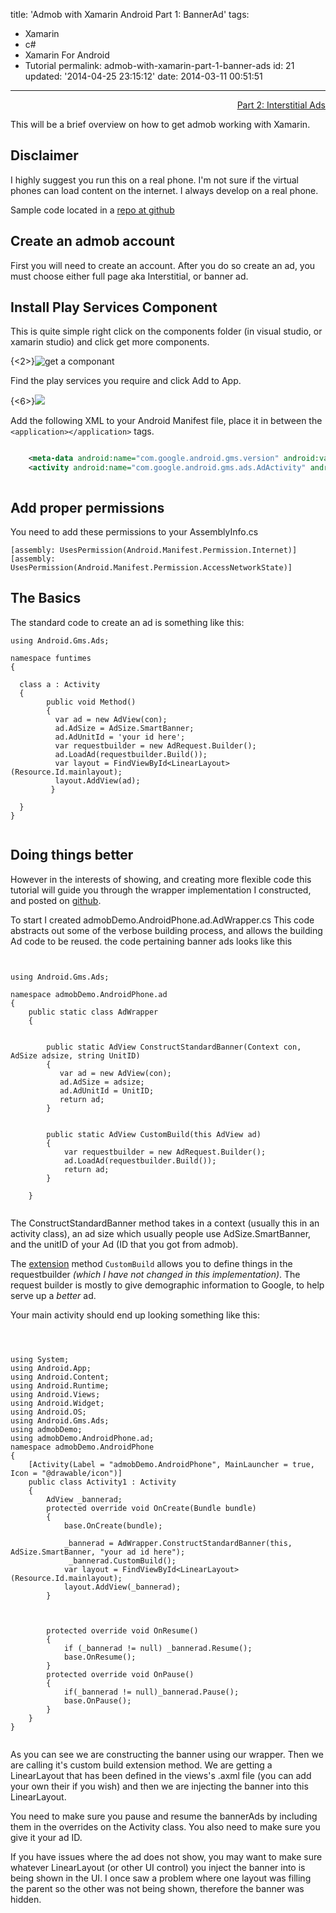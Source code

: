 title: 'Admob with Xamarin Android Part 1: BannerAd'
tags:

  - Xamarin
  - c#
  - Xamarin For Android
  - Tutorial
permalink: admob-with-xamarin-part-1-banner-ads
id: 21
updated: '2014-04-25 23:15:12'
date: 2014-03-11 00:51:51
---

<span style="float: right">[<i class="fa fa-hand-o-right"></i> Part 2: Interstitial Ads](https://blog.tommyparnell.com/admob-with-xamarin-part-2-interstitialad/)</span><br />

This will be a brief overview on how to get admob working with Xamarin.

## Disclaimer

I highly suggest you run this on a real phone. I'm not sure if the virtual phones can load content on the internet. I always develop on a real phone.

Sample code located in a [repo at github](https://github.com/tparnell8/XamarinAdmobTutorial)
<!-- more -->
## Create an admob account

First you will need to create an account. After you do so create an ad, you must choose either full page aka Interstitial, or banner ad.


## Install Play Services Component

This is quite simple right click on the components folder (in visual studio, or xamarin studio) and click get more components.

{<2>}![get a componant](/content/images/2014/Mar/componant.png)

Find the play services you require and click Add to App.

{<6>}![](/content/images/2014/Mar/playservices.PNG)

Add the following XML to your Android Manifest file, place it in between the `<application></application>` tags.

```xml

    <meta-data android:name="com.google.android.gms.version" android:value="@integer/google_play_services_version" />
    <activity android:name="com.google.android.gms.ads.AdActivity" android:configChanges="keyboard|keyboardHidden|orientation|screenLayout|uiMode|screenSize|smallestScreenSize" />



```



## Add proper permissions

You need to add these permissions to your AssemblyInfo.cs

```clike
[assembly: UsesPermission(Android.Manifest.Permission.Internet)]
[assembly: UsesPermission(Android.Manifest.Permission.AccessNetworkState)]
```

## The Basics

The standard code to create an ad is something like this:


```clike
using Android.Gms.Ads;

namespace funtimes
{

  class a : Activity
  {
  		public void Method()
        {
          var ad = new AdView(con);
          ad.AdSize = AdSize.SmartBanner;
          ad.AdUnitId = 'your id here';
          var requestbuilder = new AdRequest.Builder();
          ad.LoadAd(requestbuilder.Build());
          var layout = FindViewById<LinearLayout>(Resource.Id.mainlayout);
          layout.AddView(ad);
         }

  }
}


```

## Doing things better

However in the interests of showing, and creating more flexible code this tutorial will guide you through the wrapper implementation I constructed, and posted on [github](https://github.com/tparnell8/XamarinAdmobTutorial).

To start I created admobDemo.AndroidPhone.ad.AdWrapper.cs This code abstracts out some of the verbose building process, and allows the building Ad code to be reused. the code pertaining banner ads looks like this


```clike


using Android.Gms.Ads;

namespace admobDemo.AndroidPhone.ad
{
    public static class AdWrapper
    {


        public static AdView ConstructStandardBanner(Context con, AdSize adsize, string UnitID)
        {
           var ad = new AdView(con);
           ad.AdSize = adsize;
           ad.AdUnitId = UnitID;
           return ad;
        }


        public static AdView CustomBuild(this AdView ad)
        {
            var requestbuilder = new AdRequest.Builder();
            ad.LoadAd(requestbuilder.Build());
            return ad;
        }

    }


```

The ConstructStandardBanner method takes in a context (usually this in an activity class), an ad size which usually people use AdSize.SmartBanner, and the unitID of your Ad (ID that you got from admob).

The [extension](http://msdn.microsoft.com/en-us/library/bb383977.aspx) method `CustomBuild` allows you to define things in the requestbuilder *(which I have not changed in this implementation)*. The request builder is mostly to give demographic information to Google, to help serve up a *better* ad.


Your main activity should end up looking something like this:

```clike



using System;
using Android.App;
using Android.Content;
using Android.Runtime;
using Android.Views;
using Android.Widget;
using Android.OS;
using Android.Gms.Ads;
using admobDemo;
using admobDemo.AndroidPhone.ad;
namespace admobDemo.AndroidPhone
{
    [Activity(Label = "admobDemo.AndroidPhone", MainLauncher = true, Icon = "@drawable/icon")]
    public class Activity1 : Activity
    {
        AdView _bannerad;
        protected override void OnCreate(Bundle bundle)
        {
            base.OnCreate(bundle);

            _bannerad = AdWrapper.ConstructStandardBanner(this, AdSize.SmartBanner, "your ad id here");
             _bannerad.CustomBuild();
            var layout = FindViewById<LinearLayout>(Resource.Id.mainlayout);
            layout.AddView(_bannerad);
		}



        protected override void OnResume()
        {
            if (_bannerad != null) _bannerad.Resume();
            base.OnResume();
        }
        protected override void OnPause()
        {
            if(_bannerad != null)_bannerad.Pause();
            base.OnPause();
        }
    }
}


```

As you can see we are constructing the banner using our wrapper. Then we are calling it's custom build extension method.  We are getting a LinearLayout that has been defined in the views's .axml file (you can add your own their if you wish) and then we are injecting the banner into this LinearLayout.

You need to make sure you pause and resume the bannerAds by including them in the overrides on the Activity class. You also need to make sure you give it your ad ID.

If you have issues where the ad does not show, you may want to make sure whatever LinearLayout (or other UI control) you inject the banner into is being shown in the UI. I once saw a problem where one layout was filling the parent so the other was not being shown, therefore the banner was hidden.

